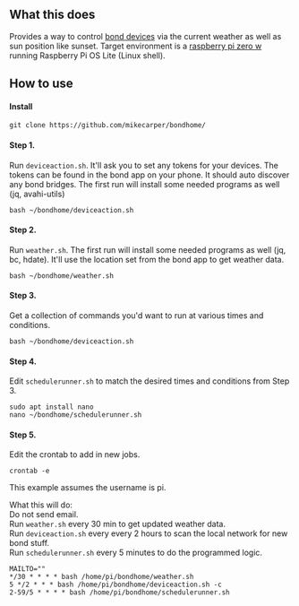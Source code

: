 ## What this does
Provides a way to control [bond devices](https://bondhome.io/) via the current weather as well as sun position like sunset. Target environment is a [raspberry pi zero w](https://www.raspberrypi.com/products/raspberry-pi-zero-w/) running Raspberry Pi OS Lite (Linux shell).


## How to use
#### Install
```shell
git clone https://github.com/mikecarper/bondhome/
```

#### Step 1. 
Run `deviceaction.sh`. It'll ask you to set any tokens for your devices. The tokens can be found in the bond app on your phone. It should auto discover any bond bridges. The first run will install some needed programs as well (jq, avahi-utils)
```shell
bash ~/bondhome/deviceaction.sh
```

#### Step 2. 
Run `weather.sh`. The first run will install some needed programs as well (jq, bc, hdate). It'll use the location set from the bond app to get weather data.
```shell
bash ~/bondhome/weather.sh
```

#### Step 3. 
Get a collection of commands you'd want to run at various times and conditions.
```shell
bash ~/bondhome/deviceaction.sh
```

#### Step 4. 
Edit `schedulerunner.sh` to match the desired times and conditions from Step 3.
```shell
sudo apt install nano
nano ~/bondhome/schedulerunner.sh
```

#### Step 5.

Edit the crontab to add in new jobs.
```shell
crontab -e
```

This example assumes the username is pi.  

What this will do:  
Do not send email.  
Run `weather.sh` every 30 min to get updated weather data.  
Run `deviceaction.sh` every every 2 hours to scan the local network for new bond stuff.  
Run `schedulerunner.sh` every 5 minutes to do the programmed logic.  

```shell
MAILTO=""
*/30 * * * * bash /home/pi/bondhome/weather.sh
5 */2 * * * bash /home/pi/bondhome/deviceaction.sh -c
2-59/5 * * * * bash /home/pi/bondhome/schedulerunner.sh
```
